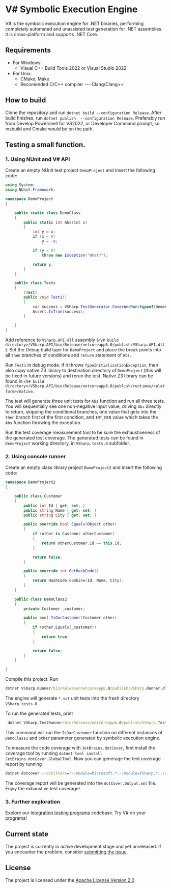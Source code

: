 # V# Symbolic Execution Engine 

V# is the symbolic execution engine for .NET binaries, performing completely automated and unassisted test generation for .NET assemblies. It is cross-platform and supports .NET Core.

## Requirements

- For Windows:
    - Visual C++ Build Tools 2022 or Visual Studio 2022
- For Unix:
    - CMake, Make
    - Recomended C/C++ compiler --- Clang/Clang++

## How to build

Clone the repository and run `dotnet build --configuration Release`. After build finishes, run `dotnet publish  --configuration Release`. Preferably run from Develop Powershell for VS2022, or Developer Command prompt, so msbuild and Cmake would be on the path.

## Testing a small function.

### 1. Using NUnit and V# API

Create an empty NUnit test project `DemoProject` and insert the following code:

```csharp
using System;
using NUnit.Framework;

namespace DemoProject
{

    public static class DemoClass
    {
        public static int Abs(int x)
        {
            int y = x;
            if (x < 0)
                y = -x;

            if (y < 0)
                throw new Exception("What?");

            return y;
        }
    }

    public class Tests
    {
        [Test]
        public void Test1()
        {
            var success = VSharp.TestGenerator.CoverAndRun(typeof(DemoClass));
            Assert.IsTrue(success);
        }

    }
}
```

Add reference to `VSharp.API.dll` assembly (`<V# build directory>/VSharp.API/bin/Release/netcoreapp6.0/publish/VSharp.API.dll`). Set the Debug build type for `DemoProject` and place the break points into all `then` branches of conditions and `return` statement of `Abs`.

Run `Test1` in debug mode. If it throws `TypeInitializationException`, then also copy native Z3 library to destination directory of `DemoProject` (this will be fixed in future versions) and rerun the test. Native Z3 library can be found in `<V# build directory>/VSharp.API/bin/Release/netcoreapp6.0/publish/runtimes/<platform>/native`.

The test will generate three unit tests for `Abs` function and run all three tests. You will sequentially see one non-negative input value, driving `Abs` directly to return, skipping the conditional branches, one value that gets into the `then` branch first of the first condition, and `INT_MIN` value which takes the `Abs` function throwing the exception.

Run the test coverage measurement tool to be sure the exhaustiveness of the generated test coverage. The generated tests can be found in `DemoProject` working directory, in `VSharp.tests.0` subfolder.

### 2. Using console runner

Create an empty class library project `DemoProject2` and insert the following code:

```csharp
namespace DemoProject2
{

    public class Customer
    {
        public int Id { get; set; }
        public string Name { get; set; }
        public string City { get; set; }

        public override bool Equals(Object other)
        {
            if (other is Customer otherCustomer)
            {
                return otherCustomer.Id == this.Id;
            }

            return false;
        }

        public override int GetHashCode()
        {
            return HashCode.Combine(Id, Name, City);
        }
    }

    public class DemoClass2
    {
        private Customer _customer;

        public bool IsOurCustomer(Customer other)
        {
            if (other.Equals(_customer))
            {
                return true;
            }

            return false;
        }
    }

}
```

Compile this project. Run 
```bat
dotnet VSharp.Runner/bin/Release/netcoreapp6.0/publish/VSharp.Runner.dll --public-methods-of-class DemoProject2.DemoClass2 <path to DemoProject2.dll>
``` 

The engine will generate `*.vst` unit tests into the fresh directory `VSharp.tests.0`.

To run the generated tests, print 
```bat
 dotnet VSharp.TestRunner/bin/Release/netcoreapp6.0/publish/VSharp.TestRunner.dll VSharp.tests.0
```

This command will run the `IsOurCustomer` function on different instances of `DemoClass2` and `other` parameter generated by symbolic execution engine. 

To measure the code coverage with `JetBrains.dotCover`, first install the coverage tool by running `dotnet tool install JetBrains.dotCover.GlobalTool`. Now you can generage the test coverage report by running 
```bat
dotnet dotcover --dcFilters="-:module=Microsoft.*;-:module=FSharp.*;-:class=VSharp.*;-:module=VSharp.Utils" VSharp.TestRunner.dll VSharp.tests.0 --dcReportType=DetailedXML
```

The coverage report will be generated into the `dotCover.Output.xml` file. Enjoy the exhaustive test coverage!

### 3. Further exploration

Explore our [integration testing programs](https://github.com/VSharp-team/VSharp/tree/master/VSharp.Test/Tests) codebase. Try V# on your programs!

## Current state

The project is currently in active development stage and yet unreleased. If you encounter the problem, consider [submitting the issue](https://github.com/VSharp-team/VSharp/issues).

## License

The project is licensed under the [Apache License Version 2.0](https://www.apache.org/licenses/LICENSE-2.0)
